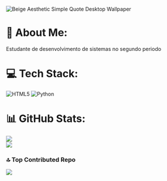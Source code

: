
![Beige Aesthetic Simple Quote Desktop Wallpaper](https://github.com/user-attachments/assets/e5677534-fe45-49cf-8a39-533c2c23693c)

# 💫 About Me:
Estudante de desenvolvimento de sistemas no segundo periodo<br>


# 💻 Tech Stack:
![HTML5](https://img.shields.io/badge/html5-%23E34F26.svg?style=for-the-badge&logo=html5&logoColor=white) ![Python](https://img.shields.io/badge/python-3670A0?style=for-the-badge&logo=python&logoColor=ffdd54) 
# 📊 GitHub Stats:
![](https://github-readme-stats.vercel.app/api?username=gcochito&theme=omni&hide_border=false&include_all_commits=false&count_private=false)<br/>
![](https://github-readme-stats.vercel.app/api/top-langs/?username=gcochito&theme=omni&hide_border=false&include_all_commits=false&count_private=false&layout=compact)

### 🔝 Top Contributed Repo
![](https://github-contributor-stats.vercel.app/api?username=gcochito&limit=5&theme=omni&combine_all_yearly_contributions=true)

<!-- Proudly created with GPRM ( https://gprm.itsvg.in ) -->
